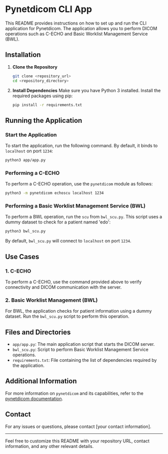 # Pynetdicom CLI App

This README provides instructions on how to set up and run the CLI application for Pynetdicom. The application allows you to perform DICOM operations such as C-ECHO and Basic Worklist Management Service (BWL).

## Installation

1. **Clone the Repository**
   ```sh
   git clone <repository_url>
   cd <repository_directory>
   ```

2. **Install Dependencies**
   Make sure you have Python 3 installed. Install the required packages using pip:
   ```sh
   pip install -r requirements.txt
   ```

## Running the Application

### Start the Application

To start the application, run the following command. By default, it binds to `localhost` on port `1234`:
```sh
python3 app/app.py
```

### Performing a C-ECHO

To perform a C-ECHO operation, use the `pynetdicom` module as follows:
```sh
python3 -m pynetdicom echoscu localhost 1234
```

### Performing a Basic Worklist Management Service (BWL)

To perform a BWL operation, run the `scu` from `bwl_scu.py`. This script uses a dummy dataset to check for a patient named 'edo':
```sh
python3 bwl_scu.py
```
By default, `bwl_scu.py` will connect to `localhost` on port `1234`.

## Use Cases

### 1. C-ECHO

To perform a C-ECHO, use the command provided above to verify connectivity and DICOM communication with the server.

### 2. Basic Worklist Management (BWL)

For BWL, the application checks for patient information using a dummy dataset. Run the `bwl_scu.py` script to perform this operation.

## Files and Directories

- `app/app.py`: The main application script that starts the DICOM server.
- `bwl_scu.py`: Script to perform Basic Worklist Management Service operations.
- `requirements.txt`: File containing the list of dependencies required by the application.

## Additional Information

For more information on `pynetdicom` and its capabilities, refer to the [pynetdicom documentation](https://pydicom.github.io/pynetdicom/stable/).

## Contact

For any issues or questions, please contact [your contact information].

---

Feel free to customize this README with your repository URL, contact information, and any other relevant details.